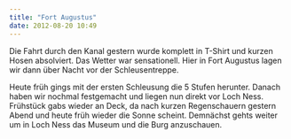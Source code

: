 ```yaml
---
title: "Fort Augustus"
date: 2012-08-20 10:49
---
```

Die Fahrt durch den Kanal gestern wurde komplett in T-Shirt und kurzen Hosen absolviert. Das Wetter war sensationell. Hier in Fort Augustus lagen wir dann über Nacht vor der Schleusentreppe.

<!--more-->

Heute früh gings mit der ersten Schleusung die 5 Stufen herunter. Danach haben wir nochmal festgemacht und liegen nun direkt vor Loch Ness. Frühstück gabs wieder an Deck, da nach kurzen Regenschauern gestern Abend und heute früh wieder die Sonne scheint. Demnächst gehts weiter um in Loch Ness das Museum und die Burg anzuschauen.